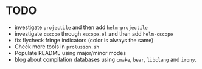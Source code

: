 # TODO

* investigate `projectile` and then add `helm-projectile`
* investigate `cscope` through `xscope.el` and then add `helm-cscope`
* fix flycheck fringe indicators (color is always the same)
* Check more tools in `prolusion.sh`
* Populate README using major/minor modes
* blog about compilation databases using `cmake`, `bear`, `libclang` and `irony`.
